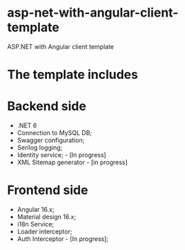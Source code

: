 # asp-net-with-angular-client-template
ASP.NET with Angular client template

# The template includes
# Backend side
- .NET 6
- Connection to MySQL DB;
- Swagger configuration;
- Serilog logging;
- Identity service; - [In progress]
- XML Sitemap generator - [in progress]

# Frontend side
- Angular 16.x;
- Material design 16.x;
- i18n Service;
- Loader interceptor;
- Auth Interceptor - [In progress];
